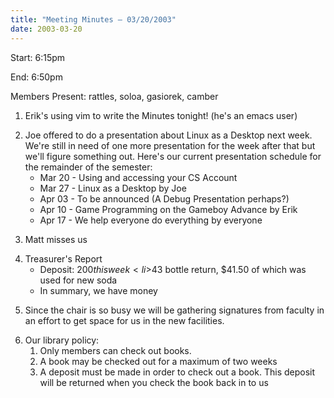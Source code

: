 ```yaml
---
title: "Meeting Minutes – 03/20/2003"
date: 2003-03-20
---
```

Start: 6:15pm </p><p>
End: 6:50pm </p><p>
Members Present: rattles, soloa, gasiorek, camber </p><p>
1. Erik's using vim to write the Minutes tonight! (he's an emacs user) </p><p>
2. Joe offered to do a presentation about Linux as a Desktop next week. We're still in need of one more presentation for the week after that but we'll figure something out.  Here's our current presentation schedule for the remainder of the semester: <br> <ul> <li>Mar 20 - Using and accessing your CS Account <li>Mar 27 - Linux as a Desktop by Joe <li>Apr 03 - To be announced (A Debug Presentation perhaps?) <li>Apr 10 - Game Programming on the Gameboy Advance by Erik <li>Apr 17 - We help everyone do everything by everyone </ul> </p><p>
3. Matt misses us </p><p>
4. Treasurer's Report <br> <ul> <li>Deposit: $200 this week <li>$43 bottle return, $41.50 of which was used for new soda <li>In summary, we have money </ul> </p><p>
5. Since the chair is so busy we will be gathering signatures from faculty in an effort to get space for us in the new facilities. </p><p>
6. Our library policy: <br> <ol> <li>Only members can check out books. <li>A book may be checked out for a maximum of two weeks <li>A deposit must be made in order to check out a book.  This deposit will be returned when you check the book back in to us </ol> </p><p>
</p>
